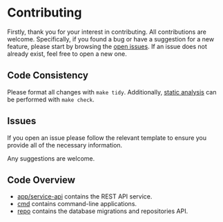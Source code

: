 # Contributing

Firstly, thank you for your interest in contributing. All contributions are
welcome. Specifically, if you found a bug or have a suggestion for a new
feature, please start by browsing the [open issues](../../issues). If an issue
does not already exist, feel free to open a new one.

## Code Consistency

Please format all changes with `make tidy`. Additionally, [static analysis](https://en.wikipedia.org/wiki/Static_program_analysis)
can be performed with `make check`.


## Issues

If you open an issue please follow the relevant template to ensure you provide
all of the necessary information.

Any suggestions are welcome.


## Code Overview

- [app/service-api](app/service-api) contains the REST API service.
- [cmd](cmd) contains command-line applications.
- [repo](repo) contains the database migrations and repositories API.

